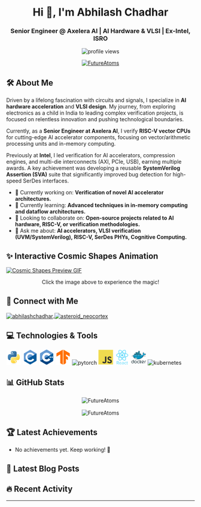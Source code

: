 <h1 align="center">Hi 👋, I'm Abhilash Chadhar</h1>
<h3 align="center">Senior Engineer @ Axelera AI | AI Hardware & VLSI | Ex-Intel, ISRO</h3>

<p align="center">
  <img src="https://komarev.com/ghpvc/?username=FutureAtoms&label=Profile%20views&color=0e75b6&style=flat" alt="profile views" />
</p>

<p align="center">
  <a href="https://github.com/ryo-ma/github-profile-trophy">
    <img src="https://github-profile-trophy.vercel.app/?username=FutureAtoms&theme=tokyonight&column=7" alt="FutureAtoms" />
  </a>
</p>

## 🛠️ About Me

Driven by a lifelong fascination with circuits and signals, I specialize in **AI hardware acceleration** and **VLSI design**. My journey, from exploring electronics as a child in India to leading complex verification projects, is focused on relentless innovation and pushing technological boundaries.

Currently, as a **Senior Engineer at Axelera AI**, I verify **RISC-V vector CPUs** for cutting-edge AI accelerator components, focusing on vector/arithmetic processing units and in-memory computing.

Previously at **Intel**, I led verification for AI accelerators, compression engines, and multi-die interconnects (AXI, PCIe, USB), earning multiple awards. A key achievement was developing a reusable **SystemVerilog Assertion (SVA)** suite that significantly improved bug detection for high-speed SerDes interfaces.

- 🔭 Currently working on: **Verification of novel AI accelerator architectures.**
- 🌱 Currently learning: **Advanced techniques in in-memory computing and dataflow architectures.**
- 👯 Looking to collaborate on: **Open-source projects related to AI hardware, RISC-V, or verification methodologies.**
- 💬 Ask me about: **AI accelerators, VLSI verification (UVM/SystemVerilog), RISC-V, SerDes PHYs, Cognitive Computing.**

## ✨ Interactive Cosmic Shapes Animation

[![Cosmic Shapes Preview GIF](assets/galaxy.gif)](https://futureatoms.github.io/FutureAtoms/animation.html)
<p align="center">Click the image above to experience the magic!</p>

## 🔗 Connect with Me

<p align="left" style="margin-top: 10px;">
  <a href="https://www.linkedin.com/in/abhilashchadhar/" target="blank">
    <img align="center" src="https://raw.githubusercontent.com/rahuldkjain/github-profile-readme-generator/master/src/images/icons/Social/linked-in-alt.svg" alt="abhilashchadhar" height="30" width="40" />
  </a>
  <a href="https://www.instagram.com/asteroid_neocortex/" target="blank">
    <img align="center" src="https://raw.githubusercontent.com/rahuldkjain/github-profile-readme-generator/master/src/images/icons/Social/instagram.svg" alt="asteroid_neocortex" height="30" width="40" />
  </a>
</p>

## 💻 Technologies & Tools
<p align="left">
  <!-- This section will be dynamically updated by the GitHub Action -->
  <img src="https://raw.githubusercontent.com/devicons/devicon/master/icons/python/python-original.svg" alt="python" width="40" height="40"/>
  <img src="https://raw.githubusercontent.com/devicons/devicon/master/icons/c/c-original.svg" alt="c" width="40" height="40"/>
  <img src="https://raw.githubusercontent.com/devicons/devicon/master/icons/cplusplus/cplusplus-original.svg" alt="cplusplus" width="40" height="40"/>
  <img src="https://raw.githubusercontent.com/devicons/devicon/master/icons/tensorflow/tensorflow-original.svg" alt="tensorflow" width="40" height="40"/>
  <img src="https://www.vectorlogo.zone/logos/pytorch/pytorch-icon.svg" alt="pytorch" width="40" height="40"/>
  <img src="https://raw.githubusercontent.com/devicons/devicon/master/icons/javascript/javascript-original.svg" alt="javascript" width="40" height="40"/>
  <img src="https://raw.githubusercontent.com/devicons/devicon/master/icons/react/react-original-wordmark.svg" alt="react" width="40" height="40"/>
  <img src="https://raw.githubusercontent.com/devicons/devicon/master/icons/docker/docker-original-wordmark.svg" alt="docker" width="40" height="40"/>
  <img src="https://www.vectorlogo.zone/logos/kubernetes/kubernetes-icon.svg" alt="kubernetes" width="40" height="40"/>
</p>

## 📊 GitHub Stats

<p align="center">
  <img align="center" src="https://github-readme-stats.vercel.app/api?username=FutureAtoms&show_icons=true&locale=en&theme=tokyonight" alt="FutureAtoms" />
</p>

<p align="center">
  <img align="center" src="https://github-readme-streak-stats.herokuapp.com/?user=FutureAtoms&theme=tokyonight" alt="FutureAtoms" />
</p>

## 🏆 Latest Achievements
<!-- ACHIEVEMENTS:START -->
- No achievements yet. Keep working! 💪
<!-- ACHIEVEMENTS:END -->

## 📝 Latest Blog Posts
<!-- BLOG-POST-LIST:START -->
<!-- This section will be automatically updated by the GitHub Action -->
<!-- BLOG-POST-LIST:END -->

## 🔥 Recent Activity
<!--START_SECTION:activity-->
<!-- This section will be automatically updated by the GitHub Action -->
<!--END_SECTION:activity-->

<!-- LAST_UPDATED: Tue Apr  8 15:36:41 UTC 2025 -->
---

<!-- End of README -->
